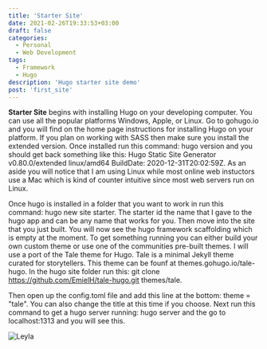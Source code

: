 ```yaml
---
title: 'Starter Site'
date: 2021-02-26T19:33:53+03:00
draft: false
categories:
  - Personal
  - Web Development
tags:
  - Framework
  - Hugo
description: 'Hugo starter site demo'
post: 'first_site'
---
```


**Starter Site** begins with installing Hugo on your developing computer. You can use all the popular platforms Windows, Apple, or Linux. Go to gohugo.io and you will find on the home page instructions for installing Hugo on your platform. If you plan on working with SASS then make sure you install the extended version. Once installed run this command: hugo version and you should get back something like this: Hugo Static Site Generator v0.80.0/extended linux/amd64 BuildDate: 2020-12-31T20:02:59Z. As an aside you will notice that I am using Linux while most online web instuctors use a Mac which is kind of counter intuitive since most web servers run on Linux.

Once hugo is installed in a folder that you want to work in run this command: hugo new site starter. The starter id the name that I gave to the hugo app and can be any name that works for you. Then move into the site that you just built. You will now see the hugo framework scaffolding which is empty at the moment. To get something running you can either build your own custom theme or use one of the communities pre-built themes. I will use a port of the Tale theme for Hugo. Tale is a minimal Jekyll theme curated for storytellers. This theme can be founf at themes.gohugo.io/tale-hugo. In the hugo site folder run this: git clone https://github.com/EmielH/tale-hugo.git themes/tale.

Then open up the config.toml file and add this line at the bottom: theme = "tale". You can also change the title at this time if you choose. Next run this command to get a hugo server running: hugo server and the go to localhost:1313 and you will see this.

![Leyla](/image/starter.png)
